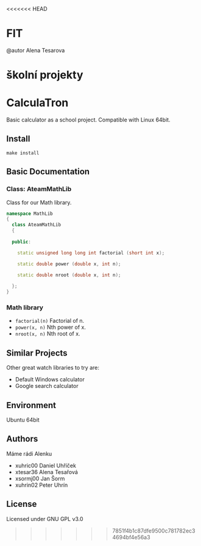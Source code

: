 <<<<<<< HEAD
# FIT

@autor Alena Tesarova

školní projekty
=======
# CalculaTron

Basic calculator as a school project.
Compatible with Linux 64bit.

## Install

```{r, engine='bash', install}
make install
`````

## Basic Documentation

### Class: AteamMathLib

Class for our Math library.

```cpp
namespace MathLib
{
  class AteamMathLib 
  {
  
  public:

    static unsigned long long int factorial (short int x);

    static double power (double x, int n);

    static double nroot (double x, int n);
    
  };
}
```

### Math library

* `factorial(n)` Factorial of n.
* `power(x, n)` Nth power of x.
* `nroot(x, n)` Nth root of x.

## Similar Projects

Other great watch libraries to try are:

* Default Windows calculator
* Google search calculator

## Environment
Ubuntu 64bit

## Authors

Máme rádi Alenku
- xuhric00 Daniel Uhříček
- xtesar36 Alena Tesařová
- xsormj00 Jan Šorm
- xuhrin02 Peter Uhrín

## License
Licensed under GNU GPL v3.0

>>>>>>> 7851f4b1c87dfe9500c781782ec34694bf4e56a3
